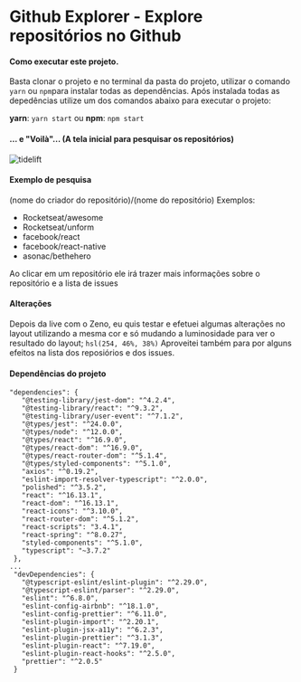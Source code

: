 # Github Explorer - Explore repositórios no Github

#### Como executar este projeto.

Basta clonar o projeto e no terminal da pasta do projeto, utilizar o comando `yarn` ou `npm`para instalar todas as dependências.
Após instalada todas as depedências utilize um dos comandos abaixo para executar o projeto:

**yarn**: `yarn start`
ou
**npm**: `npm start`

#### ... e "Voilà"... (A tela inicial para pesquisar os repositórios)

![tidelift](https://media.discordapp.net/attachments/702945167929376908/704894250772594719/unknown.png)

#### Exemplo de pesquisa
(nome do criador do repositório)/(nome do repositório)
Exemplos:
- Rocketseat/awesome
- Rocketseat/unform
- facebook/react
- facebook/react-native
- asonac/bethehero

Ao clicar em um repositório ele irá trazer mais informações sobre o repositório e a lista de issues

#### Alterações
Depois da live com o Zeno, eu quis testar e efetuei algumas alterações no layout utilizando a mesma cor e só mudando a luminosidade para ver o resultado do layout; `hsl(254, 46%, 38%)`
Aproveitei também para por alguns efeitos na lista dos reposiórios e dos issues.

#### Dependências do projeto
 ``` 
 "dependencies": {
    "@testing-library/jest-dom": "^4.2.4",
    "@testing-library/react": "^9.3.2",
    "@testing-library/user-event": "^7.1.2",
    "@types/jest": "^24.0.0",
    "@types/node": "^12.0.0",
    "@types/react": "^16.9.0",
    "@types/react-dom": "^16.9.0",
    "@types/react-router-dom": "^5.1.4",
    "@types/styled-components": "^5.1.0",
    "axios": "^0.19.2",
    "eslint-import-resolver-typescript": "^2.0.0",
    "polished": "^3.5.2",
    "react": "^16.13.1",
    "react-dom": "^16.13.1",
    "react-icons": "^3.10.0",
    "react-router-dom": "^5.1.2",
    "react-scripts": "3.4.1",
    "react-spring": "^8.0.27",
    "styled-components": "^5.1.0",
    "typescript": "~3.7.2"
  },
 ...
  "devDependencies": {
    "@typescript-eslint/eslint-plugin": "^2.29.0",
    "@typescript-eslint/parser": "^2.29.0",
    "eslint": "^6.8.0",
    "eslint-config-airbnb": "^18.1.0",
    "eslint-config-prettier": "^6.11.0",
    "eslint-plugin-import": "^2.20.1",
    "eslint-plugin-jsx-a11y": "^6.2.3",
    "eslint-plugin-prettier": "^3.1.3",
    "eslint-plugin-react": "^7.19.0",
    "eslint-plugin-react-hooks": "^2.5.0",
    "prettier": "^2.0.5"
  }
   ```
